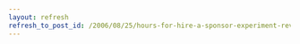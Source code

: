 ```yaml
---
layout: refresh
refresh_to_post_id: /2006/08/25/hours-for-hire-a-sponsor-experiment-reverse-job-offers
---
```

